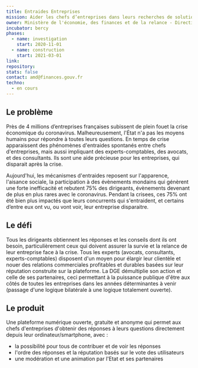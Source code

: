 ```yaml
---
title: Entraides Entreprises
mission: Aider les chefs d’entreprises dans leurs recherches de solutions à leurs problèmes
owner: Ministère de l'économie, des finances et de la relance - Direction générale des entreprises (DGE)
incubator: bercy
phases:
  - name: investigation
    start: 2020-11-01
  - name: construction
    start: 2021-03-01
link: 
repository: 
stats: false
contact: amd@finances.gouv.fr
techno:
  - en cours
---
```


## Le problème 

Près de 4 millions d’entreprises françaises subissent de plein fouet la crise économique du coronavirus.
Malheureusement, l'État n'a pas les moyens humains pour répondre à toutes leurs questions.
En temps de crise apparaissent des phénomènes d'entraides spontanés entre chefs d'entreprises, 
mais aussi impliquant des experts-comptables, des avocats, et des consultants.
Ils sont une aide précieuse pour les entreprises, qui disparait après la crise.

Aujourd'hui, les mécanismes d'entraides reposent sur l'apparence, l'aisance sociale, 
la participation à des évènements mondains qui génèrent une forte inefficacité et rebutent 75% des dirigeants, 
évènements devenant de plus en plus rares avec le coronavirus.
Pendant la crisees, ces 75% ont été bien plus impactés que leurs concurrents qui s'entraident, 
et certains d’entre eux ont vu, ou vont voir, leur entreprise disparaitre.

## Le défi 

Tous les dirigeants obtiennent les réponses et les conseils dont ils ont besoin, particulièrement ceux qui doivent 
assurer la survie et la relance de leur entreprise face à la crise. Tous les experts (avocats, consultants, experts-comptables) 
disposent d'un moyen pour élargir leur clientèle et nouer des relations commerciales profitables et durables basées 
sur leur réputation construite sur la plateforme.
La DGE démultiplie son action et celle de ses partenaires, ceci permettant à la puissance publique d'être aux côtés 
de toutes les entreprises dans les années déterminantes à venir (passage d'une logique bilatérale à une logique 
totalement ouverte).


## Le produit

Une plateforme numérique ouverte, gratuite et anonyme qui permet aux chefs d'entreprises d'obtenir des réponses 
à leurs questions directement depuis leur ordinateur/smartphone, avec :

- la possibilité pour tous de contribuer et de voir les réponses
- l'ordre des réponses et la réputation basés sur le vote des utilisateurs
- une modération et une animation par l'Etat et ses partenaires
